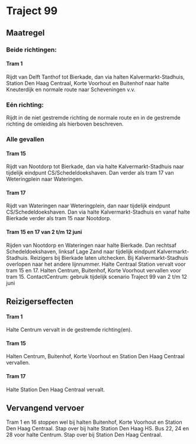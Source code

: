 # Traject 99 
## Maatregel
### Beide richtingen:

#### Tram 1
Rijdt van Delft Tanthof tot Bierkade, dan via halten Kalvermarkt-Stadhuis, Station Den Haag Centraal, Korte Voorhout en Buitenhof naar halte Kneuterdijk en normale route naar Scheveningen v.v.

### Eén richting:
Rijdt in de niet gestremde richting de normale route en in de gestremde richting  de omleiding als hierboven beschreven.

### Alle gevallen

#### Tram 15
Rijdt van Nootdorp tot Bierkade, dan via halte Kalvermarkt-Stadhuis naar tijdelijk eindpunt CS/Schedeldoekshaven. Dan verder als tram 17 van Weteringplein naar Wateringen.

#### Tram 17
Rijdt van Wateringen naar Weteringplein, dan naar tijdelijk eindpunt CS/Schedeldoekshaven. Dan via halte Kalvermarkt-Stadhuis en vanaf halte Bierkade verder als tram 15 naar Nootdorp.

#### Tram 15 en 17 van 2 t/m 12 juni
Rijden van Nootdorp en Wateringen naar halte Bierkade. 
Dan rechtsaf Schedeldoekshaven, linksaf Lage Zand naar tijdelijk eindpunt Kalvermarkt-Stadhuis.
Reizigers bij Bierkade laten uitchecken.
Bij Kalvermarkt-Stadhuis overlopen naar het andere lijnnummer.
Halte Centraal Station vervalt voor tram 15 en 17. Halten Centrum, Buitenhof, Korte Voorhout vervallen voor tram 15.
ContactCentrum: gebruik tijdelijk scenario Traject 99 van 2 t/m 12 juni

## Reizigerseffecten

#### Tram 1 
Halte Centrum vervalt in de gestremde richting(en).

#### Tram 15 
Halten Centrum, Buitenhof, Korte Voorhout en Station Den Haag Centraal vervallen.

#### Tram 17 
Halte Station Den Haag Centraal vervalt.

## Vervangend vervoer
Tram 1 en 16 stoppen wel bij halten Buitenhof, Korte Voorhout en Station Den Haag Centraal. Stap over bij halte Station Den Haag HS.
Bus 22, 24 en 28 voor halte Centrum. Stap over bij Station Den Haag Centraal.
